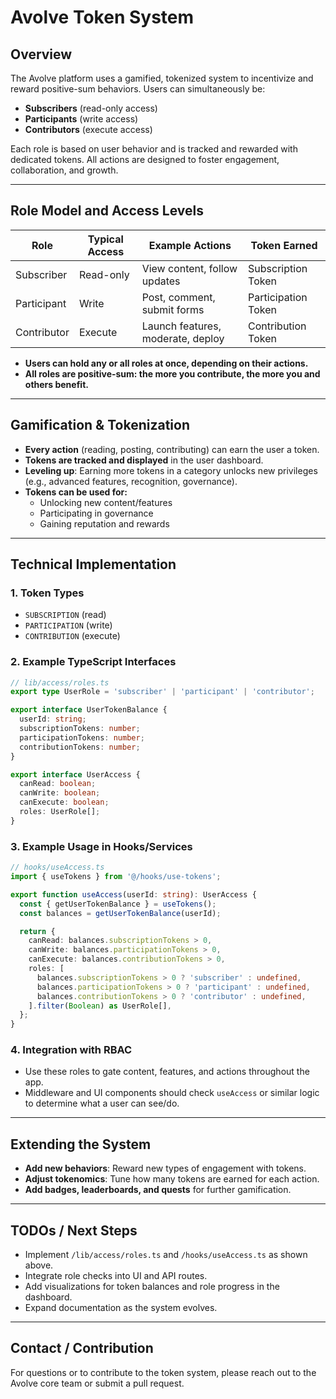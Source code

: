 # Avolve Token System

## Overview

The Avolve platform uses a gamified, tokenized system to incentivize and reward positive-sum behaviors. Users can simultaneously be:

- **Subscribers** (read-only access)
- **Participants** (write access)
- **Contributors** (execute access)

Each role is based on user behavior and is tracked and rewarded with dedicated tokens. All actions are designed to foster engagement, collaboration, and growth.

---

## Role Model and Access Levels

| Role        | Typical Access | Example Actions                   | Token Earned        |
| ----------- | -------------- | --------------------------------- | ------------------- |
| Subscriber  | Read-only      | View content, follow updates      | Subscription Token  |
| Participant | Write          | Post, comment, submit forms       | Participation Token |
| Contributor | Execute        | Launch features, moderate, deploy | Contribution Token  |

- **Users can hold any or all roles at once, depending on their actions.**
- **All roles are positive-sum: the more you contribute, the more you and others benefit.**

---

## Gamification & Tokenization

- **Every action** (reading, posting, contributing) can earn the user a token.
- **Tokens are tracked and displayed** in the user dashboard.
- **Leveling up**: Earning more tokens in a category unlocks new privileges (e.g., advanced features, recognition, governance).
- **Tokens can be used for:**
  - Unlocking new content/features
  - Participating in governance
  - Gaining reputation and rewards

---

## Technical Implementation

### 1. Token Types

- `SUBSCRIPTION` (read)
- `PARTICIPATION` (write)
- `CONTRIBUTION` (execute)

### 2. Example TypeScript Interfaces

```ts
// lib/access/roles.ts
export type UserRole = 'subscriber' | 'participant' | 'contributor';

export interface UserTokenBalance {
  userId: string;
  subscriptionTokens: number;
  participationTokens: number;
  contributionTokens: number;
}

export interface UserAccess {
  canRead: boolean;
  canWrite: boolean;
  canExecute: boolean;
  roles: UserRole[];
}
```

### 3. Example Usage in Hooks/Services

```ts
// hooks/useAccess.ts
import { useTokens } from '@/hooks/use-tokens';

export function useAccess(userId: string): UserAccess {
  const { getUserTokenBalance } = useTokens();
  const balances = getUserTokenBalance(userId);

  return {
    canRead: balances.subscriptionTokens > 0,
    canWrite: balances.participationTokens > 0,
    canExecute: balances.contributionTokens > 0,
    roles: [
      balances.subscriptionTokens > 0 ? 'subscriber' : undefined,
      balances.participationTokens > 0 ? 'participant' : undefined,
      balances.contributionTokens > 0 ? 'contributor' : undefined,
    ].filter(Boolean) as UserRole[],
  };
}
```

### 4. Integration with RBAC

- Use these roles to gate content, features, and actions throughout the app.
- Middleware and UI components should check `useAccess` or similar logic to determine what a user can see/do.

---

## Extending the System

- **Add new behaviors**: Reward new types of engagement with tokens.
- **Adjust tokenomics**: Tune how many tokens are earned for each action.
- **Add badges, leaderboards, and quests** for further gamification.

---

## TODOs / Next Steps

- Implement `/lib/access/roles.ts` and `/hooks/useAccess.ts` as shown above.
- Integrate role checks into UI and API routes.
- Add visualizations for token balances and role progress in the dashboard.
- Expand documentation as the system evolves.

---

## Contact / Contribution

For questions or to contribute to the token system, please reach out to the Avolve core team or submit a pull request.
